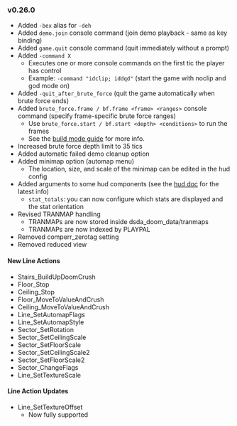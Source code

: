 ### v0.26.0
- Added `-bex` alias for `-deh`
- Added `demo.join` console command (join demo playback - same as key binding)
- Added `game.quit` console command (quit immediately without a prompt)
- Added `-command X`
  - Executes one or more console commands on the first tic the player has control
  - Example: `-command "idclip; iddqd"` (start the game with noclip and god mode on)
- Added `-quit_after_brute_force` (quit the game automatically when brute force ends)
- Added `brute_force.frame / bf.frame <frame> <ranges>` console command (specify frame-specific brute force ranges)
  - Use `brute_force.start / bf.start <depth> <conditions>` to run the frames
  - See the [build mode guide](../docs/build_mode.md) for more info.
- Increased brute force depth limit to 35 tics
- Added automatic failed demo cleanup option
- Added minimap option (automap menu)
  - The location, size, and scale of the minimap can be edited in the hud config
- Added arguments to some hud components (see the [hud doc](../docs/hud.md) for the latest info)
  - `stat_totals`: you can now configure which stats are displayed and the stat orientation
- Revised TRANMAP handling
  - TRANMAPs are now stored inside dsda_doom_data/tranmaps
  - TRANMAPs are now indexed by PLAYPAL
- Removed comperr_zerotag setting
- Removed reduced view

#### New Line Actions
- Stairs_BuildUpDoomCrush
- Floor_Stop
- Ceiling_Stop
- Floor_MoveToValueAndCrush
- Ceiling_MoveToValueAndCrush
- Line_SetAutomapFlags
- Line_SetAutomapStyle
- Sector_SetRotation
- Sector_SetCeilingScale
- Sector_SetFloorScale
- Sector_SetCeilingScale2
- Sector_SetFloorScale2
- Sector_ChangeFlags
- Line_SetTextureScale

#### Line Action Updates
- Line_SetTextureOffset
  - Now fully supported
